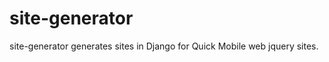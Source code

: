 site-generator
==============

site-generator generates sites in Django for Quick Mobile web jquery sites. 
